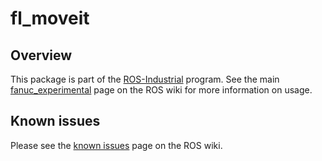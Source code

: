 # fl_moveit

## Overview

This package is part of the [ROS-Industrial][] program. See the main
[fanuc_experimental][] page on the ROS wiki for more information on usage.

## Known issues

Please see the [known issues][] page on the ROS wiki.



[ROS-Industrial]: http://wiki.ros.org/Industrial
[fanuc_experimental]: http://wiki.ros.org/fanuc_experimental
[known issues]: http://wiki.ros.org/fanuc/indigo/known_issues

